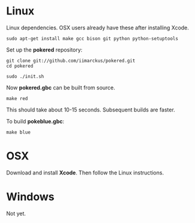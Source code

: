 # Linux

Linux dependencies. OSX users already have these after installing Xcode.

	sudo apt-get install make gcc bison git python python-setuptools


Set up the **pokered** repository:

	git clone git://github.com/iimarckus/pokered.git
	cd pokered

	sudo ./init.sh


Now **pokered.gbc** can be built from source.

	make red

This should take about 10-15 seconds. Subsequent builds are faster.


To build **pokeblue.gbc**:

	make blue


# OSX

Download and install **Xcode**. Then follow the Linux instructions.


# Windows

Not yet.

